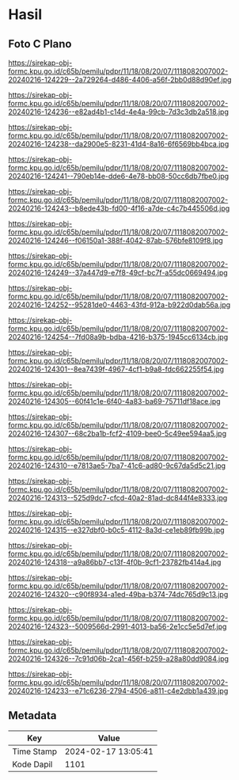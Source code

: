 # Hasil

## Foto C Plano

https://sirekap-obj-formc.kpu.go.id/c65b/pemilu/pdpr/11/18/08/20/07/1118082007002-20240216-124229--2a729264-d486-4406-a56f-2bb0d88d90ef.jpg

https://sirekap-obj-formc.kpu.go.id/c65b/pemilu/pdpr/11/18/08/20/07/1118082007002-20240216-124236--e82ad4b1-c14d-4e4a-99cb-7d3c3db2a518.jpg

https://sirekap-obj-formc.kpu.go.id/c65b/pemilu/pdpr/11/18/08/20/07/1118082007002-20240216-124238--da2900e5-8231-41d4-8a16-6f6569bb4bca.jpg

https://sirekap-obj-formc.kpu.go.id/c65b/pemilu/pdpr/11/18/08/20/07/1118082007002-20240216-124241--790eb14e-dde6-4e78-bb08-50cc6db7fbe0.jpg

https://sirekap-obj-formc.kpu.go.id/c65b/pemilu/pdpr/11/18/08/20/07/1118082007002-20240216-124243--b8ede43b-fd00-4f16-a7de-c4c7b445506d.jpg

https://sirekap-obj-formc.kpu.go.id/c65b/pemilu/pdpr/11/18/08/20/07/1118082007002-20240216-124246--f06150a1-388f-4042-87ab-576bfe8109f8.jpg

https://sirekap-obj-formc.kpu.go.id/c65b/pemilu/pdpr/11/18/08/20/07/1118082007002-20240216-124249--37a447d9-e7f8-49cf-bc7f-a55dc0669494.jpg

https://sirekap-obj-formc.kpu.go.id/c65b/pemilu/pdpr/11/18/08/20/07/1118082007002-20240216-124252--95281de0-4463-43fd-912a-b922d0dab56a.jpg

https://sirekap-obj-formc.kpu.go.id/c65b/pemilu/pdpr/11/18/08/20/07/1118082007002-20240216-124254--7fd08a9b-bdba-4216-b375-1945cc6134cb.jpg

https://sirekap-obj-formc.kpu.go.id/c65b/pemilu/pdpr/11/18/08/20/07/1118082007002-20240216-124301--8ea7439f-4967-4cf1-b9a8-fdc662255f54.jpg

https://sirekap-obj-formc.kpu.go.id/c65b/pemilu/pdpr/11/18/08/20/07/1118082007002-20240216-124305--60f41c1e-6f40-4a83-ba69-75711df18ace.jpg

https://sirekap-obj-formc.kpu.go.id/c65b/pemilu/pdpr/11/18/08/20/07/1118082007002-20240216-124307--68c2ba1b-fcf2-4109-bee0-5c49ee594aa5.jpg

https://sirekap-obj-formc.kpu.go.id/c65b/pemilu/pdpr/11/18/08/20/07/1118082007002-20240216-124310--e7813ae5-7ba7-41c6-ad80-9c67da5d5c21.jpg

https://sirekap-obj-formc.kpu.go.id/c65b/pemilu/pdpr/11/18/08/20/07/1118082007002-20240216-124313--525d9dc7-cfcd-40a2-81ad-dc844f4e8333.jpg

https://sirekap-obj-formc.kpu.go.id/c65b/pemilu/pdpr/11/18/08/20/07/1118082007002-20240216-124315--e327dbf0-b0c5-4112-8a3d-ce1eb89fb99b.jpg

https://sirekap-obj-formc.kpu.go.id/c65b/pemilu/pdpr/11/18/08/20/07/1118082007002-20240216-124318--a9a86bb7-c13f-4f0b-9cf1-23782fb414a4.jpg

https://sirekap-obj-formc.kpu.go.id/c65b/pemilu/pdpr/11/18/08/20/07/1118082007002-20240216-124320--c90f8934-a1ed-49ba-b374-74dc765d9c13.jpg

https://sirekap-obj-formc.kpu.go.id/c65b/pemilu/pdpr/11/18/08/20/07/1118082007002-20240216-124323--5009566d-2991-4013-ba56-2e1cc5e5d7ef.jpg

https://sirekap-obj-formc.kpu.go.id/c65b/pemilu/pdpr/11/18/08/20/07/1118082007002-20240216-124326--7c91d06b-2ca1-456f-b259-a28a80dd9084.jpg

https://sirekap-obj-formc.kpu.go.id/c65b/pemilu/pdpr/11/18/08/20/07/1118082007002-20240216-124233--e71c6236-2794-4506-a811-c4e2dbb1a439.jpg


## Metadata

| Key        | Value               |
| ---------- | ------------------- |
| Time Stamp | 2024-02-17 13:05:41 |
| Kode Dapil | 1101                |



